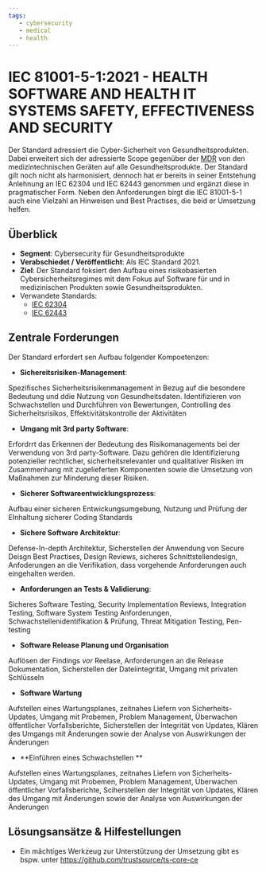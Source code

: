 ```yaml
---
tags:
   - cybersecurity
   - medical
   - health
---
```


# IEC 81001-5-1:2021 - **HEALTH SOFTWARE AND HEALTH IT SYSTEMS SAFETY, EFFECTIVENESS AND SECURITY**

Der Standard adressiert die Cyber-Sicherheit von Gesundheitsprodukten. Dabei erweitert sich der adressierte Scope gegenüber der [MDR](/mdr.md) von den medizintechnischen Geräten auf alle Gesundheitsprodukte. Der Standard gilt noch nicht als harmonisiert, dennoch hat er bereits in seiner Entstehung Anlehnung an IEC 62304 und IEC 62443 genommen und ergänzt diese in pragmatischer Form. Neben den Anforderungen birgt die IEC 81001-5-1 auch eine Vielzahl an Hinweisen und Best Practises, die beid er Umsetzung helfen. 

## Überblick

* **Segment**: Cybersecurity für Gesundheitsprodukte 
* **Verabschiedet / Veröffentlicht**: Als IEC Standard 2021.
* **Ziel**:
  Der Standard foksiert den Aufbau eines risikobasierten Cybersicherheitsregimes mit dem Fokus auf Software  für und in medizinischen Produkten sowie Gesundheitsprodukten. 
* Verwandete Standards:
  * [IEC 62304](/iec62304.md)
  * [IEC 62443](/iec62443.md)
  



## Zentrale Forderungen

Der Standard erfordert sen Aufbau folgender Kompoetenzen:

- **Sichereitsrisiken-Management**:

Spezifisches Sicherheitsrisikenmanagement in Bezug auf die besondere Bedeutung und ddie Nutzung von Gesundheitsdaten. Identifizieren von Schwachstellen und Durchführen von Bewertungen, Controlling des Sicherheitsrisikos, Effektivitätskontrolle der Aktivitäten

- **Umgang mit 3rd party Software**:

Erfordrrt das Erkennen der Bedeutung des Risikomanagements bei der Verwendung von 3rd party-Software. Dazu gehören die Identifizierung potenzieller rechtlicher, sicherheitsrelevanter und qualitativer Risiken im Zusammenhang mit zugelieferten Komponenten sowie die Umsetzung von Maßnahmen zur Minderung dieser Risiken.

- **Sicherer Softwareentwicklungsprozess**:

Aufbau einer sicheren Entwickungsumgebung, Nutzung und Prüfung der EInhaltung sicherer Coding Standards

- **Sichere Software Architektur**:

Defense-In-depth Architektur, Sicherstellen der Anwendung von Secure Deisgn Best Practises, Design Reviews, sicheres Schnittstellendesign, Anfoderungen an die Verifikation, dass vorgehende Anforderungen auch eingehalten werden.

- **Anforderungen an Tests & Validierung**:

Sicheres Software Testing, Security Implementation Reviews, Integration Testing, Software System Testing Anforderungen, Schwachstellenidentifikation & Prüfung, Threat Mitigation Testing, Pen-testing

- **Software Release Planung und Organisation**

Auflösen der Findings _vor_ Reelase, Anforderungen an die Release Dokumentation, Sicherstellen der Dateiintegrität, Umgang mit privaten Schlüsseln

- **Software Wartung**

Aufstellen eines Wartungsplanes, zeitnahes Liefern von Sicherheits-Updates, Umgang mit Probemen, Problem Management, Überwachen öffentlicher Vorfallsberichte, Sicherstellen der Integrität von Updates, Klären des Umgangs mit Änderungen sowie der Analyse von Auswirkungen der Änderungen

- **Einführen eines Schwachstellen **

Aufstellen eines Wartungsplanes, zeitnahes Liefern von Sicherheits-Updates, Umgang mit Probemen, Problem Management, Überwachen öffentlicher Vorfallsberichte, Sciherstellen der Integrität von Updates, Klären des Umgang mit Änderungen sowie der Analyse von Auswirkungen der Änderungen



## Lösungsansätze & Hilfestellungen

* Ein mächtiges Werkzeug zur Unterstützung der Umsetzung gibt es bspw. unter https://github.com/trustsource/ts-core-ce 
